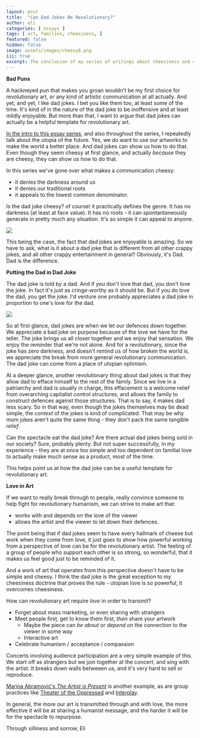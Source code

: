 ```yaml
---
layout: post
title:  "Can Dad Jokes Be Revolutionary?"
author: eli
categories: [ essays ]
tags: [ art, families, cheesiness, ]
featured: false
hidden: false
image: assets/images/cheesy8.png
iii: true
excerpt: The conclusion of my series of writings about cheesiness and communication
---
```


**Bad Puns**

A hackneyed pun that makes you groan wouldn't be my first choice for revolutionary art, or any kind of artistic communication at all actually.
And yet, and yet, I like dad jokes. I bet you like them too, at least some of the time. It's kind of in the nature of the dad joke to be inoffensive and at least mildly enjoyable. But more than that, I want to argue that dad jokes can actually be a helpful template for revolutionary art.

[In the intro to this essay series](https://elialbert.com/blog/cheesiness1), and also throughout the series, I repeatedly talk about the utopia of the future. Yes, we do want to use our artworks to make the world a better place. And dad jokes can show us how to do that. Even though they seem cheesy at first glance, and actually _because_ they are cheesy, they can show us how to do that.

In this series we've gone over what makes a communication cheesy:
- it denies the darkness around us
- it denies our traditional roots
- it appeals to the lowest common denominator.

Is the dad joke cheesy? of course! it practically defines the genre. It has no darkness (at least at face value). It has no roots - it can spontantaneously generate in pretty much any situation. It's so simple it can appeal to anyone.

![]({{site.baseurl}}/assets/images/cheesy10.png)

This being the case, the fact that dad jokes are enjoyable is amazing. So we have to ask, what is it about a dad joke that is different from all other crappy jokes, and all other crappy entertainment in general?
Obviously, it's Dad. Dad is the difference.

**Putting the Dad in Dad Joke**

The dad joke is told by a dad. And if you don't love that dad, you don't love the joke. In fact it's just as cringe-worthy as it should be. But if you do love the dad, you get the joke. I'd venture one probably appreciates a dad joke in proportion to one's love for the dad.

![]({{site.baseurl}}/assets/images/cheesy9.jpg)

So at first glance, dad jokes are when we let our defences down together. We appreciate a bad joke on purpose because of the love we have for the teller. The joke brings us all closer together and we enjoy that sensation. We enjoy the reminder that we're not alone. And for a revolutionary, since the joke has zero darkness, and doesn't remind us of how broken the world is, we appreciate the break from more general revolutionary communication. The dad joke can come from a place of utopian optimism.

At a deeper glance, another revolutionary thing about dad jokes is that they allow dad to efface himself to the rest of the family. Since we live in a patriarchy and dad is usually in charge, this effacement is a welcome relief from overarching capitalist control structures, and  allows the family to construct defences against those structures. That is to say, it makes dad less scary. So in that way, even though the jokes themselves may be dead simple, the _context_ of the jokes is kind of complicated. That may be why mom jokes aren't quite the same thing - they don't pack the same tangible _relief_.

Can the spectacle eat the dad joke? Are there actual dad jokes being sold in our society? Sure, probably plenty. But not super successfully, in my experience - they are at once too simple and too dependent on familial love to actually make much sense as a product, most of the time.

This helps point us at how the dad joke can be a useful template for revolutionary art.

**Love in Art**

If we want to really break through to people, really convince someone to help fight for revolutionary humanism, we can strive to make art that:
- works with and depends on the love of the viewer
- allows the artist and the viewer to let down their defences.

The point being that if dad jokes seem to have every hallmark of cheese but work when they come from love, it just goes to show how powerful working from a perspective of love can be for the revolutionary artist. The feeling of a group of people who support each other is so strong, so wonderful, that it makes us feel good just to be reminded of it.

And a work of art that operates from this perspective doesn't have to be simple and cheesy. I think the dad joke is the great exception to my cheesiness doctrine that proves the rule - utopian love is so powerful, it overcomes cheesiness.

How can revolutionary art require _love_ in order to transmit?
- Forget about mass marketing, or even sharing with strangers
- Meet people first, get to know them first, _then_ share your artwork
  - Maybe the piece can _be about_ or _depend on_ the connection to the viewer in some way
  - Interactive art
- Celebrate humanism / acceptance / compassion

Concerts involving audience participation are a very simple example of this. We start off as strangers but we join together at the concert, and sing with the artist. It breaks down walls betweeen us, and it's very hard to sell or reproduce.

[Marina Abramović's _The Artist is Present_](https://www.moma.org/learn/moma_learning/marina-abramovic-marina-abramovic-the-artist-is-present-2010/) is another example, as are group practices like [Theater of the Oppressed](https://beautifultrouble.org/theory/theater-of-the-oppressed/) and [Interplay](http://www.interplay.org/).

In general, the more our art is transmitted through and with love, the more effective it will be at sharing a humanist message, and the harder it will be for the spectacle to repurpose.

Through silliness and sorrow,
Eli

